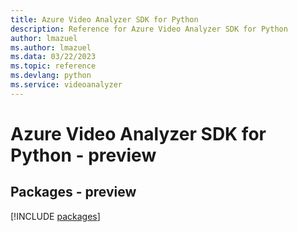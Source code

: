 ```yaml
---
title: Azure Video Analyzer SDK for Python
description: Reference for Azure Video Analyzer SDK for Python
author: lmazuel
ms.author: lmazuel
ms.data: 03/22/2023
ms.topic: reference
ms.devlang: python
ms.service: videoanalyzer
---
```

# Azure Video Analyzer SDK for Python - preview
## Packages - preview
[!INCLUDE [packages](video-analyzer-index.md)]